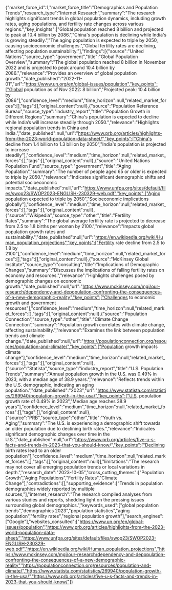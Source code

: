 {"market_force_id":1,"market_force_title":"Demographics and Population Trends","research_type":"Internet Research","summary":"The research highlights significant trends in global population dynamics, including growth rates, aging populations, and fertility rate changes across various regions.","key_insights":["Global population reached 8 billion and projected to peak at 10.4 billion by 2086.","China's population is declining while India's is growing steadily.","The aging population is expected to triple by 2050, causing socioeconomic challenges.","Global fertility rates are declining, affecting population sustainability."],"findings":[{"source":"United Nations","source_type":"government","title":"Global Population Overview","summary":"The global population reached 8 billion in November 2022 and is projected to peak around 10.4 billion by 2086.","relevance":"Provides an overview of global population growth.","date_published":"2022-11-01","url":"https://www.un.org/en/global-issues/population","key_points":["Global population as of Nov 2022: 8 billion","Projected peak: 10.4 billion by 2086"],"confidence_level":"medium","time_horizon":null,"related_market_forces":[],"tags":[],"original_content":null},{"source":"Population Reference Bureau","source_type":"industry_report","title":"Population Growth in Different Regions","summary":"China's population is expected to decline while India’s will increase steadily through 2050.","relevance":"Highlights regional population trends in China and India.","date_published":null,"url":"https://www.prb.org/articles/highlights-from-the-2023-world-population-data-sheet/","key_points":["China's decline from 1.4 billion to 1.3 billion by 2050","India's population is projected to increase steadily"],"confidence_level":"medium","time_horizon":null,"related_market_forces":[],"tags":[],"original_content":null},{"source":"United Nations Population Fund","source_type":"government","title":"Aging Population","summary":"The number of people aged 65 or older is expected to triple by 2050.","relevance":"Indicates significant demographic shifts and potential socioeconomic impacts.","date_published":null,"url":"https://www.unfpa.org/sites/default/files/swop23/SWOP2023-ENGLISH-230329-web.pdf","key_points":["Aging population expected to triple by 2050","Socioeconomic implications globally"],"confidence_level":"medium","time_horizon":null,"related_market_forces":[],"tags":[],"original_content":null},{"source":"Wikipedia","source_type":"other","title":"Fertility Rates","summary":"The global average fertility rate is projected to decrease from 2.5 to 1.8 births per woman by 2100.","relevance":"Impacts global population growth rates and sustainability.","date_published":null,"url":"https://en.wikipedia.org/wiki/Human_population_projections","key_points":["Fertility rate decline from 2.5 to 1.8 by 2100"],"confidence_level":"medium","time_horizon":null,"related_market_forces":[],"tags":[],"original_content":null},{"source":"McKinsey Global Institute","source_type":"consulting","title":"Implications of Demographic Changes","summary":"Discusses the implications of falling fertility rates on economy and resources.","relevance":"Highlights challenges posed by demographic changes on economic growth.","date_published":null,"url":"https://www.mckinsey.com/mgi/our-research/dependency-and-depopulation-confronting-the-consequences-of-a-new-demographic-reality","key_points":["Challenges to economic growth and government resources"],"confidence_level":"medium","time_horizon":null,"related_market_forces":[],"tags":[],"original_content":null},{"source":"Population Connection","source_type":"other","title":"Climate Change Connection","summary":"Population growth correlates with climate change, affecting sustainability.","relevance":"Examines the link between population trends and climate change.","date_published":null,"url":"https://populationconnection.org/resources/population-and-climate/","key_points":["Population growth impacts climate change"],"confidence_level":"medium","time_horizon":null,"related_market_forces":[],"tags":[],"original_content":null},{"source":"Statista","source_type":"industry_report","title":"U.S. Population Trends","summary":"Annual population growth in the U.S. was 0.49% in 2023, with a median age of 38.9 years.","relevance":"Reflects trends within the U.S. demographic, indicating an aging population.","date_published":"2023","url":"https://www.statista.com/statistics/269940/population-growth-in-the-usa/","key_points":["U.S. population growth rate of 0.49% in 2023","Median age reaches 38.9 years"],"confidence_level":"medium","time_horizon":null,"related_market_forces":[],"tags":[],"original_content":null},{"source":"PRB","source_type":"other","title":"Youth vs. Aging","summary":"The U.S. is experiencing a demographic shift towards an older population due to declining birth rates.","relevance":"Indicates significant demographic changes over time in the U.S.","date_published":null,"url":"https://www.prb.org/articles/five-u-s-facts-and-trends-in-2023-that-you-should-know/","key_points":["Declining birth rates lead to an older population"],"confidence_level":"medium","time_horizon":null,"related_market_forces":[],"tags":[],"original_content":null}],"limitations":"The research may not cover all emerging population trends or local variations in depth.","research_date":"2023-10-05","cross_cutting_themes":["Population Growth","Aging Populations","Fertility Rates","Climate Change"],"contradictions":[],"supporting_evidence":["Trends in population demographics widely reported by multiple sources,"],"internet_research":"The research compiled analyses from various studies and reports, shedding light on the pressing issues surrounding global demographics.","keywords_used":["global population trends","demographics 2023","population statistics","aging population","fertility rates","regional population growth"],"search_engines":["Google"],"websites_consulted":["https://www.un.org/en/global-issues/population","https://www.prb.org/articles/highlights-from-the-2023-world-population-data-sheet/","https://www.unfpa.org/sites/default/files/swop23/SWOP2023-ENGLISH-230329-web.pdf","https://en.wikipedia.org/wiki/Human_population_projections","https://www.mckinsey.com/mgi/our-research/dependency-and-depopulation-confronting-the-consequences-of-a-new-demographic-reality","https://populationconnection.org/resources/population-and-climate/","https://www.statista.com/statistics/269940/population-growth-in-the-usa/","https://www.prb.org/articles/five-u-s-facts-and-trends-in-2023-that-you-should-know/"]}